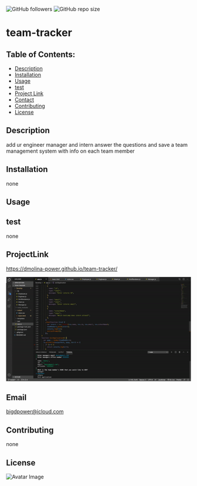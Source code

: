 ![GitHub followers](https://img.shields.io/github/followers/dmolina-power) 
  ![GitHub repo size](https://img.shields.io/github/repo-size/dmolina-power/team-tracker) 
  
  
  
# team-tracker

## Table of Contents:
 * [Description](#description)
 * [Installation](#installation)
 * [Usage](#usage)
 * [test](#test)
 * [Project Link](#projectLink)
 * [Contact](#email) 
 * [Contributing](#contributing)
 * [License](#license)
 
 ## Description
 add ur engineer manager and intern answer the questions and save a team management system with info on each team member

 ## Installation
 none

 ## Usage
 

 ## test
 none

 ## ProjectLink
 https://dmolina-power.github.io/team-tracker/

 ![Alt Text](https://github.com/Dmolina-power/team-tracker/blob/master/ezgif.com%20team%20tracker.gif?raw=true)

 ## Email
 bigdpower@icloud.com

 

 ## Contributing
 none

 ## License



 ![Avatar Image](https://avatars0.githubusercontent.com/u/62960620?v=4)